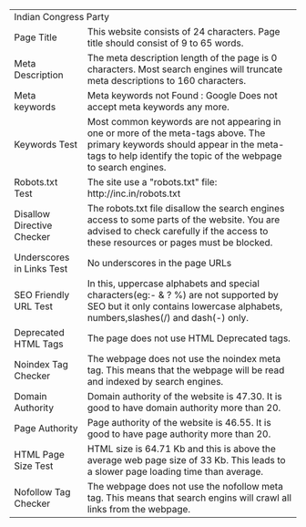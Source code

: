 <html>
<body>
<table>
<tr><td colspan="2">Indian Congress Party </td></tr>
<tr><td>Page Title</td><td> This website consists of 24 characters. Page title should consist of 9 to 65 words.</td></tr>
<tr><td>Meta Description	</td><td>  The meta description length of the page is 0 characters. Most search engines will truncate meta descriptions to 160 characters.</td></tr>
<tr><td>Meta keywords	</td><td>Meta keywords not Found : Google Does not accept meta keywords any more.</td></tr>
<tr><td>Keywords Test	</td><td>Most common keywords are not appearing in one or more of the meta-tags above. The primary keywords should appear in the meta-tags to help identify the topic of the webpage to search engines.</td></tr>
<tr><td>Robots.txt Test	</td><td>The site use a "robots.txt" file: http://inc.in/robots.txt</td></tr>
<tr><td>Disallow Directive Checker	</td><td>The robots.txt file disallow the search engines access to some parts of the website. You are advised to check carefully if the access to these resources or pages must be blocked.</td></tr>
<tr><td>Underscores in Links Test	</td><td>No underscores in the page URLs</td></tr>
<tr><td>SEO Friendly URL Test	</td><td>In this, uppercase alphabets and special characters(eg:- & ? %) are not supported by SEO but it only contains lowercase alphabets, numbers,slashes(/) and dash(-) only.</td></tr>
<tr><td>Deprecated HTML Tags	</td><td> The page does not use HTML Deprecated tags.</td></tr>
<tr><td>Noindex Tag Checker	</td><td>The webpage does not use the noindex meta tag. This means that the webpage will be read and indexed by search engines.</td></tr>
<tr><td>Domain Authority	</td><td>Domain authority of the website is 47.30. It is good to have domain authority more than 20.</td></tr>
<tr><td>Page Authority	</td><td>Page authority of the website is 46.55. It is good to have page authority more than 20.</td></tr>
<tr><td>HTML Page Size Test	</td><td>HTML size is 64.71 Kb and this is above the average web page size of 33 Kb. 
This leads to a slower page loading time than average.</td></tr>
<tr><td>Nofollow Tag Checker	</td><td>The webpage does not use the nofollow meta tag. This means that search engins will crawl all links from the webpage.</td></tr>
</table>
</body>
</html>
